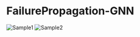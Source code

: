 # FailurePropagation-GNN
![Sample1](https://github.com/AmrAbuAbdo/FailurePropagation-GNN/blob/master/sample.png)
![Sample2](https://github.com/AmrAbuAbdo/FailurePropagation-GNN/blob/master/sample2.png)
